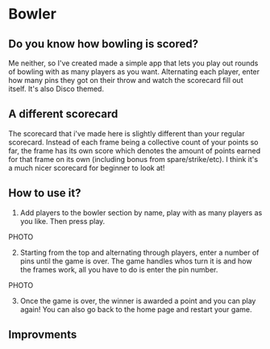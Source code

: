 # Bowler

## Do you know how bowling is scored?

Me neither, so I've created made a simple app that lets you play out rounds of bowling with as many players as you want. Alternating each player, enter how many pins they got on their throw and watch the scorecard fill out itself. It's also Disco themed.

## A different scorecard

The scorecard that i've made here is slightly different than your regular scorecard. Instead of each frame being a collective count of your points so far, the frame has its own score which denotes the amount of points earned for that frame on its own (including bonus from spare/strike/etc). I think it's a much nicer scorecard for beginner to look at!

## How to use it?

1. Add players to the bowler section by name, play with as many players as you like. Then press play.

PHOTO

2. Starting from the top and alternating through players, enter a number of pins until the game is over. The game handles whos turn it is and how the frames work, all you have to do is enter the pin number.

PHOTO

3. Once the game is over, the winner is awarded a point and you can play again! You can also go back to the home page and restart your game.

## Improvments 

